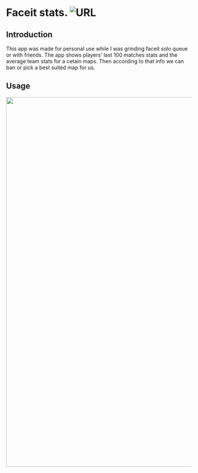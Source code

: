 # Faceit stats. ![URL](https://www.faceit.tips)

## Introduction
This app was made for personal use while I was grinding faceit solo queue or with friends. The app shows players' last 100 matches stats and the average team stats for a cetain maps. Then according to that info we can ban or pick a best suited map for us. 


## Usage
<img src="/assets/demo.gif" width="1000"/>
